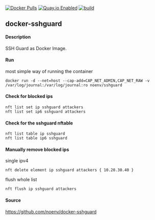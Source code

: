 [![Docker Pulls](https://badgen.net/docker/pulls/noenv/sshguard)](https://hub.docker.com/r/noenv/sshguard)
[![Quay.io Enabled](https://badgen.net/badge/quay%20pulls/enabled/green)](https://quay.io/repository/noenv/sshguard)
[![build](https://github.com/NoEnv/docker-sshguard/actions/workflows/build.yml/badge.svg)](https://github.com/NoEnv/docker-sshguard/actions/workflows/build.yml)

## docker-sshguard

#### Description

SSH Guard as Docker Image.

#### Run

most simple way of running the container

    docker run -d --net=host --cap-add=CAP_NET_ADMIN,CAP_NET_RAW -v /var/log/journal:/var/log/journal:ro noenv/sshguard

#### Check for blocked ips

    nft list set ip sshguard attackers
    nft list set ip6 sshguard attackers

#### Check for the sshguard nftable

    nft list table ip sshguard
    nft list table ip6 sshguard

#### Manually remove blocked ips

single ipv4

    nft delete element ip sshguard attackers { 10.20.30.40 }

flush whole list

    nft flush ip sshguard attackers


#### Source

https://github.com/noenv/docker-sshguard
